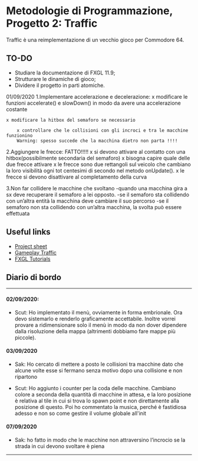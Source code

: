 # Metodologie di Programmazione, Progetto 2: Traffic

Traffic è una reimplementazione di un vecchio gioco per Commodore 64.

## TO-DO

- Studiare la documentazione di FXGL 11.9;
- Strutturare le dinamiche di gioco;
- Dividere il progetto in parti atomiche.

01/09/2020
1.Implementare accelerazione e decelerazione:
	x modificare le funzioni accelerate() e slowDown() in modo da avere una accelerazione costante

	x modificare la hitbox del semaforo se necessario
	
        x controllare che le collisioni con gli incroci e tra le macchine funzionino
		Warning: spesso succede che la macchina dietro non parta !!!!


2.Aggiungere le frecce:  FATTO!!!!!
	x si devono attivare al contatto con una hitbox(possibilmente secondaria del semaforo)
	x bisogna capire quale delle due frecce attivare
	x le frecce sono due rettangoli sul veicolo che cambiano la loro visibilità ogni tot centesimi di secondo nel metodo onUpdate().
	x le frecce si devono disattivare al completamento della curva


3.Non far collidere le macchine che svoltano
	-quando una macchina gira a sx deve recuperare il semaforo a lei opposto.
	-se il semaforo sta collidendo con un’altra entità la macchina deve cambiare il suo percorso
        -se il semaforo non sta collidendo con un’altra macchina, la svolta può essere effettuata	
## Useful links

- <a href="https://docs.google.com/document/d/1hAu8wDXjqYgv10epFFH_dbAOVaOhfp2o3LUO93ofPFU/edit#" target=”_blank”>Project sheet</a>
- <a href="https://www.youtube.com/watch?v=9wmu5R4kdY0" target=”_blank”>Gameplay Traffic</a>
- <a href="https://www.youtube.com/playlist?list=PL4h6ypqTi3RTiTuAQFKE6xwflnPKyFuPp" target=”_blank”>FXGL Tutorials</a>

## Diario di bordo

<hr/>

#### 02/09/2020:

- Scut: Ho implementato il menù, ovviamente in forma embrionale. Ora devo sistemarlo e renderlo graficamente accettabile. Inoltre vorrei provare a ridimensionare solo il menù in modo da non dover dipendere dalla risoluzione della mappa (altrimenti dobbiamo fare mappe più piccole).


#### 03/09/2020

- Sak: Ho cercato di mettere a posto le collisioni tra macchine dato che alcune volte esse si fermano senza motivo dopo una collisione e non ripartono

- Scut: Ho aggiunto i counter per la coda delle macchine. Cambiano colore a seconda della quantità di macchine in attesa, e la loro posizione è relativa al tile in cui si trova lo spawn point e non direttamente alla posizione di questo. Poi ho commentato la musica, perché è fastidiosa adesso e non so come gestire il volume globale all'init

####  07/09/2020

- Sak: ho fatto in modo che le macchine non attraversino l’incrocio se la strada in cui devono svoltare è piena
<hr/>
